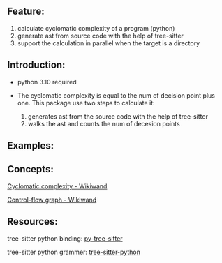 ## Feature:

1. calculate cyclomatic complexity of a program (python)
2. generate ast from source code with the help of tree-sitter
3. support the calculation in parallel when the target is a directory

## Introduction:

- python 3.10 required

- The cyclomatic complexity is equal to the num of decision point plus one.
This package use two steps to calculate it:
    1. generates ast from the source code with the help of tree-sitter
    2. walks the ast and counts the num of decesion points

## Examples:


## Concepts:

[Cyclomatic complexity - Wikiwand](https://www.wikiwand.com/en/Cyclomatic_complexity)

[Control-flow graph - Wikiwand](https://www.wikiwand.com/en/Control-flow_graph)

## Resources:

tree-sitter python binding: [py-tree-sitter](https://github.com/tree-sitter/py-tree-sitter)

tree-sitter python grammer:  [tree-sitter-python](https://github.com/tree-sitter/tree-sitter-python/blob/8600d7fadf5a51b9396eacbc6d105d0649b4c6f6/grammar.js#L73)
